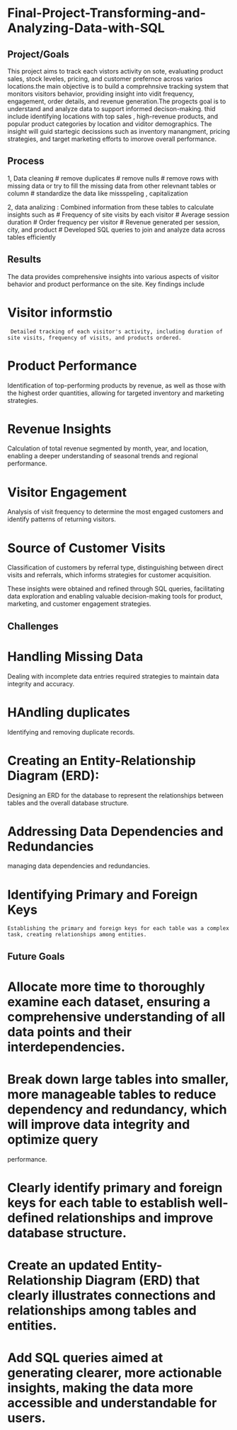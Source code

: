 # Final-Project-Transforming-and-Analyzing-Data-with-SQL

## Project/Goals
This project aims to track each vistors activity on sote, evaluating product sales, stock leveles, pricing, and customer prefernce across varios locations.the main objective is to build a comprehnsive tracking system that monitors visitors behavior, providing insight into vidit frequency, engagement, order details, and  revenue generation.The progects goal is to understand and analyze data to support informed decison-making. thid include identifying locations with top sales , high-revenue products, and popular product categories by location and viditor demographics. The insight will guid startegic decissions such as inventory manangment, pricing strategies, and target marketing efforts to imorove overall performance. 
## Process
1, Data cleaning
     # remove duplicates
     # remove nulls 
     # remove rows with missing data or try to fill the missing data from other relevnant tables or column
     # standardize the data like missspeling , capitalization

2, data analizing : Combined information from these tables to calculate insights such as
    # Frequency of site visits by each visitor
    # Average session duration
    # Order frequency per visitor
    # Revenue generated per session, city, and product
    # Developed SQL queries to join and analyze data across tables efficiently


## Results
The data provides comprehensive insights into various aspects of visitor behavior and product performance on the site. 
Key findings include
# Visitor informstio
     Detailed tracking of each visitor's activity, including duration of site visits, frequency of visits, and products ordered.
 # Product Performance
  Identification of top-performing products by revenue, as well as those with the highest order quantities, allowing for targeted inventory and marketing strategies.
 # Revenue Insights 
   Calculation of total revenue segmented by month, year, and location, enabling a deeper understanding of seasonal trends and regional performance.
 # Visitor Engagement
   Analysis of visit frequency to determine the most engaged customers and identify patterns of returning visitors.
 # Source of Customer Visits
   Classification of customers by referral type, distinguishing between direct visits and referrals, which informs strategies for customer acquisition.

These insights were obtained and refined through SQL queries, facilitating data exploration and enabling valuable decision-making tools for product, marketing, and customer engagement strategies.


## Challenges 
# Handling Missing Data
  Dealing with incomplete data entries required strategies to maintain data integrity and accuracy.
# HAndling duplicates 
   Identifying and removing duplicate records. 
# Creating an Entity-Relationship Diagram (ERD): 
  Designing an ERD for the database to represent the relationships between tables and the overall database structure.
# Addressing Data Dependencies and Redundancies
   managing data dependencies and redundancies.
# Identifying Primary and Foreign Keys
    Establishing the primary and foreign keys for each table was a complex task, creating relationships among entities.

## Future Goals
# Allocate more time to thoroughly examine each dataset, ensuring a comprehensive understanding of all data points and their interdependencies.
# Break down large tables into smaller, more manageable tables to reduce dependency and redundancy, which will improve data integrity and optimize query 
  performance.
# Clearly identify primary and foreign keys for each table to establish well-defined relationships and improve database structure.
# Create an updated Entity-Relationship Diagram (ERD) that clearly illustrates connections and relationships among tables and entities. 
# Add  SQL queries aimed at generating clearer, more actionable insights, making the data more accessible and understandable for users.
